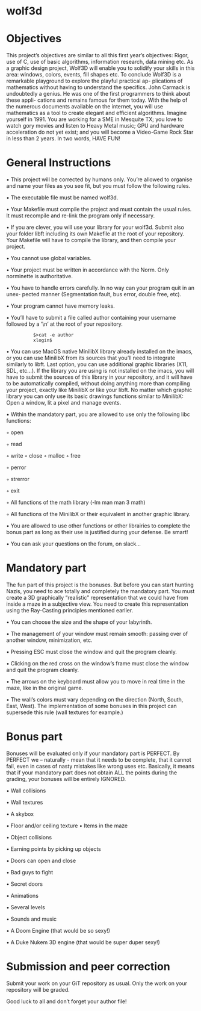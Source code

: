 # wolf3d
# Objectives

This project’s objectives are similar to all this first year’s objectives: Rigor, use of C, use of basic algorithms, information research, data mining etc.
As a graphic design project, Wolf3D will enable you to solidify your skills in this area: windows, colors, events, fill shapes etc.
To conclude Wolf3D is a remarkable playground to explore the playful practical ap- plications of mathematics without having to understand the specifics. John Carmack is undoubtedly a genius. He was one of the first programmers to think about these appli- cations and remains famous for them today. With the help of the numerous documents available on the internet, you will use mathematics as a tool to create elegant and efficient algorithms.
Imagine yourself in 1991. You are working for a SME in Mesquite TX; you love to watch gory movies and listen to Heavy Metal music; GPU and hardware acceleration do not yet exist; and you will become a Video-Game Rock Star in less than 2 years. In two words, HAVE FUN!

# General Instructions

• This project will be corrected by humans only. You’re allowed to organise and name your files as you see fit, but you must follow the following rules.

• The executable file must be named wolf3d.

• Your Makefile must compile the project and must contain the usual rules. It must recompile and re-link the program only if necessary.

• If you are clever, you will use your library for your wolf3d. Submit also your folder libft including its own Makefile at the root of your repository. Your Makefile will have to compile the library, and then compile your project.

• You cannot use global variables.

• Your project must be written in accordance with the Norm. Only norminette is authoritative.

• You have to handle errors carefully. In no way can your program quit in an unex- pected manner (Segmentation fault, bus error, double free, etc).

• Your program cannot have memory leaks.

• You’ll have to submit a file called author containing your username followed by a ’\n’ at the root of your repository.

              $>cat -e author
              xlogin$
              
• You can use MacOS native MinilibX library already installed on the imacs, or you can use MinilibX from its sources that you’ll need to integrate similarly to libft. Last option, you can use additional graphic libraries (X11, SDL, etc...). If the library you are using is not installed on the imacs, you will have to submit the sources of this library in your repository, and it will have to be automatically compiled, without doing anything more than compiling your project, exactly like MinilibX or like your libft. No matter which graphic library you can only use its basic drawings functions similar to MinilibX: Open a window, lit a pixel and manage events.

• Within the mandatory part, you are allowed to use only the following libc functions:

  ◦ open
  
  ◦ read
  
  ◦ write ◦ close ◦ malloc ◦ free
  
  ◦ perror
  
  ◦ strerror
  
  ◦ exit
  
  ◦ All functions of the math library (-lm man man 3 math)
  
  ◦ All functions of the MinilibX or their equivalent in another graphic library.
  
• You are allowed to use other functions or other librairies to complete the bonus part as long as their use is justified during your defense. Be smart!

• You can ask your questions on the forum, on slack...


# Mandatory part

The fun part of this project is the bonuses. But before you can start hunting Nazis, you need to ace totally and completely the mandatory part.
You must create a 3D graphically “realistic” representation that we could have from inside a maze in a subjective view. You need to create this representation using the Ray-Casting principles mentioned earlier.

• You can choose the size and the shape of your labyrinth.

• The management of your window must remain smooth: passing over of another window, minimization, etc.

• Pressing ESC must close the window and quit the program cleanly.

• Clicking on the red cross on the window’s frame must close the window and quit the program cleanly.

• The arrows on the keyboard must allow you to move in real time in the maze, like in the original game.

• The wall’s colors must vary depending on the direction (North, South, East, West). The implementation of some bonuses in this project can supersede this rule (wall textures for example.)


# Bonus part

Bonuses will be evaluated only if your mandatory part is PERFECT. By PERFECT we – naturally - mean that it needs to be complete, that it cannot fail, even in cases of nasty mistakes like wrong uses etc. Basically, it means that if your mandatory part does not obtain ALL the points during the grading, your bonuses will be entirely IGNORED.

• Wall collisions

• Wall textures

• A skybox

• Floor and/or ceiling texture • Items in the maze

• Object collisions

• Earning points by picking up objects

• Doors can open and close

• Bad guys to fight

• Secret doors

• Animations

• Several levels

• Sounds and music

• A Doom Engine (that would be so sexy!)

• A Duke Nukem 3D engine (that would be super duper sexy!)


# Submission and peer correction

Submit your work on your GiT repository as usual. Only the work on your repository will be graded.

Good luck to all and don’t forget your author file!
